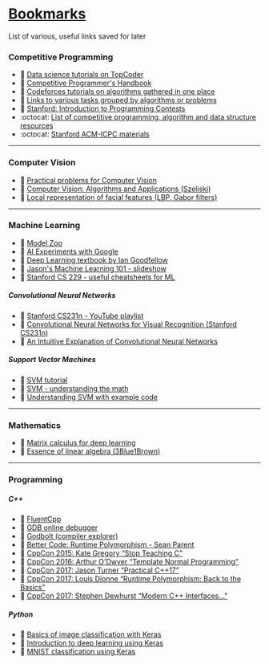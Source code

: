# [Bookmarks](https://mtszkw.github.io/saved/)
List of various, useful links saved for later

### Competitive Programming
- :notebook: [Data science tutorials on TopCoder](https://www.topcoder.com/community/data-science/data-science-tutorials/)  
- :notebook: [Competitive Programmer's Handbook](https://cses.fi/book.html)  
- :notebook: [Codeforces tutorials on algorithms gathered in one place](http://codeforces.com/blog/entry/13529)  
- :notebook: [Links to various tasks grouped by algorithms or problems](http://codeforces.com/blog/entry/55274)
- :notebook: [Stanford: Introduction to Programming Contests](http://stanford.edu/class/cs97si/)
- :octocat: [List of competitive programming, algorithm and data structure resources](https://github.com/lnishan/awesome-competitive-programming)
- :octocat: [Stanford ACM-ICPC materials](https://github.com/jaehyunp/stanfordacm)

<hr/>

### Computer Vision
- :notebook: [Practical problems for Computer Vision](https://www.scss.tcd.ie/publications/book-supplements/A-Practical-Introduction-to-Computer-Vision-with-OpenCV/Problems/)
- :notebook: [Computer Vision: Algorithms and Applications (Szeliski)](http://szeliski.org/Book/drafts/SzeliskiBook_20100903_draft.pdf)
- :notebook: [Local representation of facial features (LBP, Gabor filters)](http://what-when-how.com/face-recognition/local-representation-of-facial-features-face-image-modeling-and-representation-face-recognition-part-1/)

<hr/>

### Machine Learning
- :wrench: [Model Zoo](https://modelzoo.co/)
- :wrench: [AI Experiments with Google](https://experiments.withgoogle.com/collection/ai)
- :notebook: [Deep Learning textbook by Ian Goodfellow](http://www.deeplearningbook.org/)
- :notebook: [Jason's Machine Learning 101 - slideshow](https://docs.google.com/presentation/d/1kSuQyW5DTnkVaZEjGYCkfOxvzCqGEFzWBy4e9Uedd9k/preview#slide=id.g168a3288f7_0_58)
- :notebook: [Stanford CS 229 - useful cheatsheets for ML](https://github.com/afshinea/stanford-cs-229-machine-learning)
##### Convolutional Neural Networks
- :movie_camera: [Stanford CS231n - YouTube playlist](https://www.youtube.com/watch?v=vT1JzLTH4G4&list=PLC1qU-LWwrF64f4QKQT-Vg5Wr4qEE1Zxk)
- :notebook: [Convolutional Neural Networks for Visual Recognition (Stanford CS231n)](http://cs231n.stanford.edu/syllabus.html)
- :notebook: [An Intuitive Explanation of Convolutional Neural Networks](https://ujjwalkarn.me/2016/08/11/intuitive-explanation-convnets/)  
##### Support Vector Machines
- :notebook: [SVM tutorial](https://blog.statsbot.co/support-vector-machines-tutorial-c1618e635e93)  
- :notebook: [SVM - understanding the math](https://www.svm-tutorial.com/2014/11/svm-understanding-math-part-1/)  
- :notebook: [Understanding SVM with example code](https://www.analyticsvidhya.com/blog/2017/09/understaing-support-vector-machine-example-code/)

<hr/>

### Mathematics
- :notebook: [Matrix calculus for deep learning](http://explained.ai/matrix-calculus/index.html)  
- :movie_camera: [Essence of linear algebra (3Blue1Brown)](https://www.youtube.com/watch?v=kjBOesZCoqc&list=PLZHQObOWTQDPD3MizzM2xVFitgF8hE_ab)

<hr/>

### Programming
##### C++
- :notebook: [FluentCpp](https://www.fluentcpp.com)
- :wrench: [GDB online debugger](https://www.onlinegdb.com/)
- :wrench: [Godbolt (compiler explorer)](https://godbolt.org/)
- :movie_camera: [Better Code: Runtime Polymorphism - Sean Parent](https://www.youtube.com/watch?v=QGcVXgEVMJg)  
- :movie_camera: [CppCon 2015: Kate Gregory “Stop Teaching C"](https://www.youtube.com/watch?v=YnWhqhNdYyk)
- :movie_camera: [CppCon 2016: Arthur O'Dwyer “Template Normal Programming”](https://www.youtube.com/watch?v=vwrXHznaYLA&feature=youtu.be)
- :movie_camera: [CppCon 2017: Jason Turner “Practical C++17”](https://www.youtube.com/watch?v=nnY4e4faNp0)
- :movie_camera: [CppCon 2017: Louis Dionne “Runtime Polymorphism: Back to the Basics”](https://www.youtube.com/watch?v=gVGtNFg4ay0)
- :movie_camera: [CppCon 2017: Stephen Dewhurst “Modern C++ Interfaces..."](https://www.youtube.com/watch?v=PFdWqa68LmA&feature=youtu.be)

##### Python
- :notebook: [Basics of image classification with Keras](https://towardsdatascience.com/basics-of-image-classification-with-keras-43779a299c8b)
- :notebook: [Introduction to deep learning using Keras](https://www.learnopencv.com/deep-learning-using-keras-the-basics/)
- :notebook: [MNIST classification using Keras](http://www.python36.com/mnist-handwritten-digits-classification-using-keras/)
